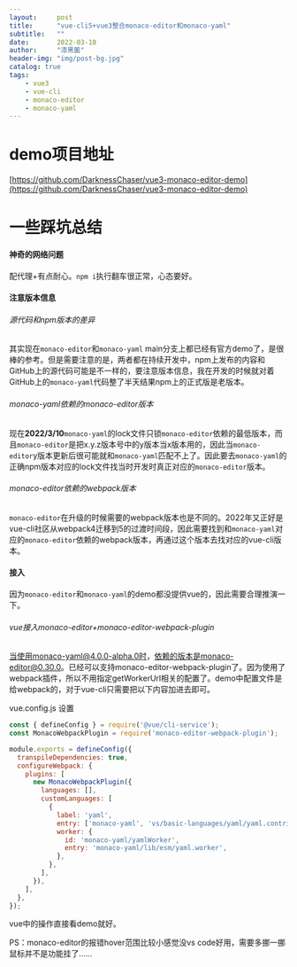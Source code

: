 ```yaml
---
layout:     post
title:      "vue-cli5+vue3整合monaco-editor和monaco-yaml"
subtitle:   ""
date:       2022-03-10
author:     "漆黑菌"
header-img: "img/post-bg.jpg"
catalog: true
tags:
    - vue3
    - vue-cli
    - monaco-editor
    - monaco-yaml
---
```


# demo项目地址
[https://github.com/DarknessChaser/vue3-monaco-editor-demo](https://github.com/DarknessChaser/vue3-monaco-editor-demo)

# 一些踩坑总结

#### 神奇的网络问题
配代理+有点耐心。`npm i`执行翻车很正常，心态要好。

#### 注意版本信息

###### 源代码和npm版本的差异
其实现在`monaco-editor`和`monaco-yaml` main分支上都已经有官方demo了，是很棒的参考。但是需要注意的是，两者都在持续开发中，npm上发布的内容和GitHub上的源代码可能是不一样的，要注意版本信息，我在开发的时候就对着GitHub上的`monaco-yaml`代码整了半天结果npm上的正式版是老版本。

###### monaco-yaml依赖的monaco-editor版本
现在**2022/3/10**`monaco-yaml`的lock文件只锁`monaco-editor`依赖的最低版本，而且`monaco-editor`是把x.y.z版本号中的y版本当x版本用的，因此当`monaco-editor`y版本更新后很可能就和`monaco-yaml`匹配不上了。因此要去`monaco-yaml`的正确npm版本对应的lock文件找当时开发时真正对应的`monaco-editor`版本。

###### monaco-editor依赖的webpack版本
`monaco-editor`在升级的时候需要的webpack版本也是不同的。2022年又正好是vue-cli社区从webpack4迁移到5的过渡时间段，因此需要找到和`monaco-yaml`对应的`monaco-editor`依赖的webpack版本，再通过这个版本去找对应的vue-cli版本。

#### 接入
因为`monaco-editor`和`monaco-yaml`的demo都没提供vue的，因此需要合理推演一下。

###### vue接入monaco-editor+monaco-editor-webpack-plugin
当使用monaco-yaml@4.0.0-alpha.0时，依赖的版本是monaco-editor@0.30.0。已经可以支持monaco-editor-webpack-plugin了。因为使用了webpack插件，所以不用指定getWorkerUrl相关的配置了。demo中配置文件是给webpack的，对于vue-cli只需要把以下内容加进去即可。

vue.config.js 设置
```js
const { defineConfig } = require('@vue/cli-service');
const MonacoWebpackPlugin = require('monaco-editor-webpack-plugin');

module.exports = defineConfig({
  transpileDependencies: true,
  configureWebpack: {
    plugins: [
      new MonacoWebpackPlugin({
        languages: [],
        customLanguages: [
          {
            label: 'yaml',
            entry: ['monaco-yaml', 'vs/basic-languages/yaml/yaml.contribution'],
            worker: {
              id: 'monaco-yaml/yamlWorker',
              entry: 'monaco-yaml/lib/esm/yaml.worker',
            },
          },
        ],
      }),
    ],
  },
});
```
vue中的操作直接看demo就好。

PS：monaco-editor的报错hover范围比较小感觉没vs code好用，需要多挪一挪鼠标并不是功能挂了……
